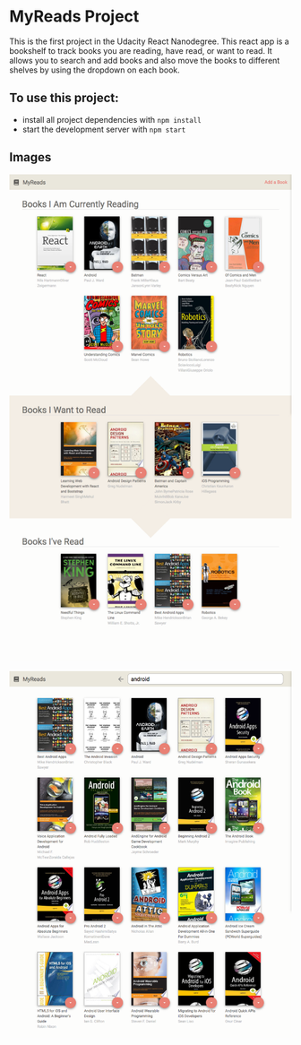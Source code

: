 # MyReads Project

This is the first project in the Udacity React Nanodegree. This react app is a bookshelf to track books you are reading, have read, or want to read. It allows you to search and add books and also move the books to different shelves by using the dropdown on each book.

## To use this project:

* install all project dependencies with `npm install`
* start the development server with `npm start`

## Images
![MyReads Home](myReads-home.png)

![MyReads Home](myReads-search.png)
